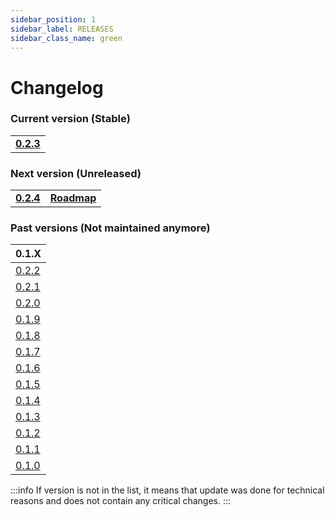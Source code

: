 ```yaml
---
sidebar_position: 1
sidebar_label: RELEASES
sidebar_class_name: green
---
```


# Changelog

### Current version (Stable)

|   |
|---|
|__[0.2.3](/docs/changelog/0.2.3)__|

### Next version (Unreleased)

|   |   |
|---|---|
|__[0.2.4](/docs/changelog/0.2.4)__| __[Roadmap](/roadmap)__|

### Past versions (Not maintained anymore)

| 0.1.X |
|---|
| [0.2.2](/docs/changelog/0.2.2) |
| [0.2.1](/docs/changelog/0.2.1) |
| [0.2.0](/docs/changelog/0.2.0) |
| [0.1.9](/docs/changelog/0.1.9) |
| [0.1.8](/docs/changelog/0.1.8) |
| [0.1.7](/docs/changelog/0.1.7) |
| [0.1.6](/docs/changelog/0.1.6) |
| [0.1.5](/docs/changelog/0.1.5) |
| [0.1.4](/docs/changelog/0.1.4) |
| [0.1.3](/docs/changelog/0.1.3) |
| [0.1.2](/docs/changelog/0.1.2) |
| [0.1.1](/docs/changelog/0.1.1) |
| [0.1.0](/docs/changelog/0.1.0) |

:::info
If version is not in the list, it means that update was done for technical reasons and does not contain any critical changes.
:::
